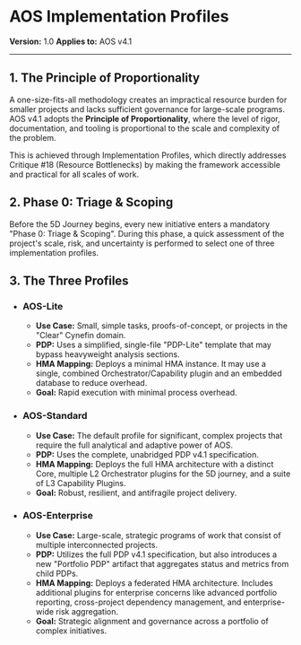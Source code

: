 # AOS Implementation Profiles

**Version:** 1.0
**Applies to:** AOS v4.1

---

## 1. The Principle of Proportionality

A one-size-fits-all methodology creates an impractical resource burden for smaller projects and lacks sufficient governance for large-scale programs. AOS v4.1 adopts the **Principle of Proportionality**, where the level of rigor, documentation, and tooling is proportional to the scale and complexity of the problem.

This is achieved through Implementation Profiles, which directly addresses Critique #18 (Resource Bottlenecks) by making the framework accessible and practical for all scales of work.

## 2. Phase 0: Triage & Scoping

Before the 5D Journey begins, every new initiative enters a mandatory "Phase 0: Triage & Scoping". During this phase, a quick assessment of the project's scale, risk, and uncertainty is performed to select one of three implementation profiles.

## 3. The Three Profiles

*   ### **AOS-Lite**
    *   **Use Case:** Small, simple tasks, proofs-of-concept, or projects in the "Clear" Cynefin domain.
    *   **PDP:** Uses a simplified, single-file "PDP-Lite" template that may bypass heavyweight analysis sections.
    *   **HMA Mapping:** Deploys a minimal HMA instance. It may use a single, combined Orchestrator/Capability plugin and an embedded database to reduce overhead.
    *   **Goal:** Rapid execution with minimal process overhead.

*   ### **AOS-Standard**
    *   **Use Case:** The default profile for significant, complex projects that require the full analytical and adaptive power of AOS.
    *   **PDP:** Uses the complete, unabridged PDP v4.1 specification.
    *   **HMA Mapping:** Deploys the full HMA architecture with a distinct Core, multiple L2 Orchestrator plugins for the 5D journey, and a suite of L3 Capability Plugins.
    *   **Goal:** Robust, resilient, and antifragile project delivery.

*   ### **AOS-Enterprise**
    *   **Use Case:** Large-scale, strategic programs of work that consist of multiple interconnected projects.
    *   **PDP:** Utilizes the full PDP v4.1 specification, but also introduces a new "Portfolio PDP" artifact that aggregates status and metrics from child PDPs.
    *   **HMA Mapping:** Deploys a federated HMA architecture. Includes additional plugins for enterprise concerns like advanced portfolio reporting, cross-project dependency management, and enterprise-wide risk aggregation.
    *   **Goal:** Strategic alignment and governance across a portfolio of complex initiatives. 
